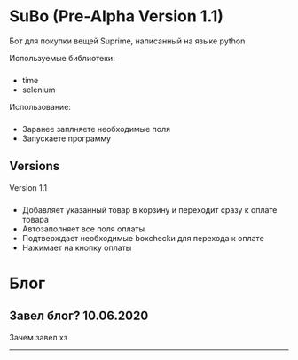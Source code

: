SuBo (Pre-Alpha Version 1.1)
================
Бот для покупки вещей Suprime, написанный на языке python

Используемые библиотеки:
###
* time
* selenium


Использование:
###
* Заранее заплняете необходимые поля
* Запускаете программу

Versions
--------------
Version 1.1
###
* Добавляет указанный товар в корзину и переходит сразу к оплате товара
* Автозаполняет все поля оплаты
* Подтверждает необходимые boxcheckи для перехода к оплате
* Нажимает на кнопку оплаты


Блог
================
Завел блог? 10.06.2020
----------------
Зачем завел хз
***
